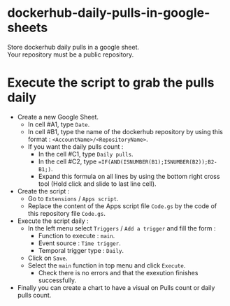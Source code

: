 # dockerhub-daily-pulls-in-google-sheets

Store dockerhub daily pulls in a google sheet.  
Your repository must be a public repository.

# Execute the script to grab the pulls daily

- Create a new Google Sheet.
  - In cell #A1, type `Date`.
  - In cell #B1, type the name of the dockerhub repository by using this format : `<AccountName>/<RepositoryName>`.
  - If you want the daily pulls count :
    - In the cell #C1, type `Daily pulls`.
    - In the cell #C2, type `=IF(AND(ISNUMBER(B1);ISNUMBER(B2));B2-B1;)`.
    - Expand this formula on all lines by using the bottom right cross tool (Hold click and slide to last line cell).
- Create the script :
  - Go to `Extensions` / `Apps script`.
  - Replace the content of the Apps script file `Code.gs` by the code of this repository file `Code.gs`.
- Execute the script daily :
  - In the left menu select `Triggers` / `Add a trigger` and fill the form :
    - Function to execute : `main`.
    - Event source : `Time trigger`.
    - Temporal trigger type : `Daily`.
  - Click on `Save`.
  - Select the `main` function in top menu and click `Execute`.
    - Check there is no errors and that the exexution finishes successfully.
- Finally you can create a chart to have a visual on Pulls count or daily pulls count.
